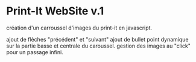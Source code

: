 # Print-It WebSite v.1
création d'un carroussel d'images du print-it en javascript.

ajout de flèches "précédent" et "suivant"
ajout de bullet point dynamique sur la partie basse et centrale du caroussel.
gestion des images au "click" pour un passage infini.